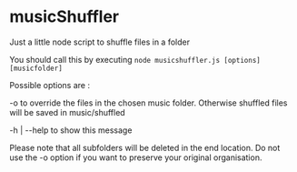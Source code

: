 # musicShuffler
Just a little node script to shuffle files in a folder

You should call this by executing
    `node musicshuffler.js [options] [musicfolder]`
    
Possible options are :

  -o               to override the files in the chosen music folder.
                   Otherwise shuffled files will be saved in music/shuffled
                   
  -h | --help      to show this message
  
Please note that all subfolders will be deleted in the end location.
Do not use the -o option if you want to preserve your original organisation.
